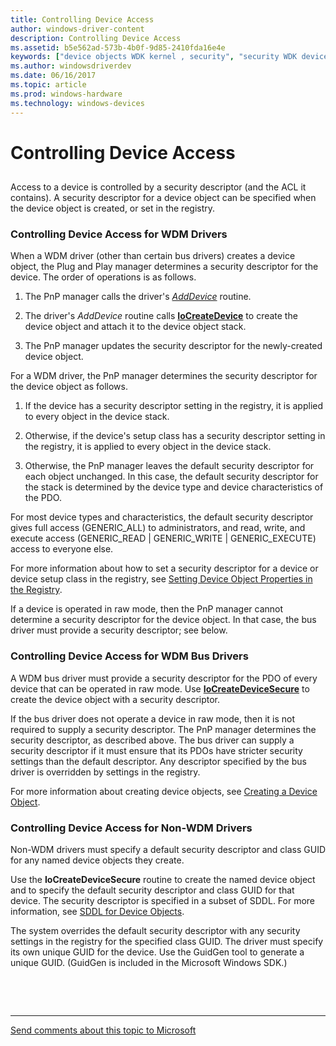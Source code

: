 ```yaml
---
title: Controlling Device Access
author: windows-driver-content
description: Controlling Device Access
ms.assetid: b5e562ad-573b-4b0f-9d85-2410fda16e4e
keywords: ["device objects WDK kernel , security", "security WDK device objects", "device access controls WDK kernel", "non-WDM driver device access WDK kernel", "security descriptors WDK device objects"]
ms.author: windowsdriverdev
ms.date: 06/16/2017
ms.topic: article
ms.prod: windows-hardware
ms.technology: windows-devices
---
```


# Controlling Device Access


## <a href="" id="ddk-controlling-device-access-kg"></a>


Access to a device is controlled by a security descriptor (and the ACL it contains). A security descriptor for a device object can be specified when the device object is created, or set in the registry.

### Controlling Device Access for WDM Drivers

When a WDM driver (other than certain bus drivers) creates a device object, the Plug and Play manager determines a security descriptor for the device. The order of operations is as follows.

1.  The PnP manager calls the driver's [*AddDevice*](https://msdn.microsoft.com/library/windows/hardware/ff540521) routine.

2.  The driver's *AddDevice* routine calls [**IoCreateDevice**](https://msdn.microsoft.com/library/windows/hardware/ff548397) to create the device object and attach it to the device object stack.

3.  The PnP manager updates the security descriptor for the newly-created device object.

For a WDM driver, the PnP manager determines the security descriptor for the device object as follows.

1.  If the device has a security descriptor setting in the registry, it is applied to every object in the device stack.

2.  Otherwise, if the device's setup class has a security descriptor setting in the registry, it is applied to every object in the device stack.

3.  Otherwise, the PnP manager leaves the default security descriptor for each object unchanged. In this case, the default security descriptor for the stack is determined by the device type and device characteristics of the PDO.

For most device types and characteristics, the default security descriptor gives full access (GENERIC\_ALL) to administrators, and read, write, and execute access (GENERIC\_READ | GENERIC\_WRITE | GENERIC\_EXECUTE) access to everyone else.

For more information about how to set a security descriptor for a device or device setup class in the registry, see [Setting Device Object Properties in the Registry](setting-device-object-properties-in-the-registry.md).

If a device is operated in raw mode, then the PnP manager cannot determine a security descriptor for the device object. In that case, the bus driver must provide a security descriptor; see below.

### Controlling Device Access for WDM Bus Drivers

A WDM bus driver must provide a security descriptor for the PDO of every device that can be operated in raw mode. Use [**IoCreateDeviceSecure**](https://msdn.microsoft.com/library/windows/hardware/ff548407) to create the device object with a security descriptor.

If the bus driver does not operate a device in raw mode, then it is not required to supply a security descriptor. The PnP manager determines the security descriptor, as described above. The bus driver can supply a security descriptor if it must ensure that its PDOs have stricter security settings than the default descriptor. Any descriptor specified by the bus driver is overridden by settings in the registry.

For more information about creating device objects, see [Creating a Device Object](creating-a-device-object.md).

### Controlling Device Access for Non-WDM Drivers

Non-WDM drivers must specify a default security descriptor and class GUID for any named device objects they create.

Use the **IoCreateDeviceSecure** routine to create the named device object and to specify the default security descriptor and class GUID for that device. The security descriptor is specified in a subset of SDDL. For more information, see [SDDL for Device Objects](sddl-for-device-objects.md).

The system overrides the default security descriptor with any security settings in the registry for the specified class GUID. The driver must specify its own unique GUID for the device. Use the GuidGen tool to generate a unique GUID. (GuidGen is included in the Microsoft Windows SDK.)

 

 


--------------------
[Send comments about this topic to Microsoft](mailto:wsddocfb@microsoft.com?subject=Documentation%20feedback%20%5Bkernel\kernel%5D:%20Controlling%20Device%20Access%20%20RELEASE:%20%286/14/2017%29&body=%0A%0APRIVACY%20STATEMENT%0A%0AWe%20use%20your%20feedback%20to%20improve%20the%20documentation.%20We%20don't%20use%20your%20email%20address%20for%20any%20other%20purpose,%20and%20we'll%20remove%20your%20email%20address%20from%20our%20system%20after%20the%20issue%20that%20you're%20reporting%20is%20fixed.%20While%20we're%20working%20to%20fix%20this%20issue,%20we%20might%20send%20you%20an%20email%20message%20to%20ask%20for%20more%20info.%20Later,%20we%20might%20also%20send%20you%20an%20email%20message%20to%20let%20you%20know%20that%20we've%20addressed%20your%20feedback.%0A%0AFor%20more%20info%20about%20Microsoft's%20privacy%20policy,%20see%20http://privacy.microsoft.com/default.aspx. "Send comments about this topic to Microsoft")


